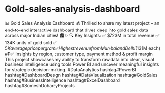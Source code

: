 # Gold-sales-analysis-dashboard
📊 Gold Sales Analysis Dashboard 💰  Thrilled to share my latest project – an end-to-end interactive dashboard that dives deep into gold sales data across major Indian cities! 🏙️✨ 🔍 Key Insights: ✅ $723M in total revenue  ✅ 134K units of gold sold  ✅ $5K average price per gram  ✅ Highest revenue from Mumbai and Delhi ($131M each) #P✅ Insights by region, customer type, payment method & profit margin
This project showcases my ability to transform raw data into clear, visual business intelligence using tools Power BI and uncover meaningful insights for strategic decision-making.
#DataAnalytics hashtag#PowerBI hashtag#DashboardDesign hashtag#DataVisualization hashtag#GoldSales hashtag#BusinessIntelligence hashtag#ExcelDashboard hashtag#SomeshDohareyProjects

